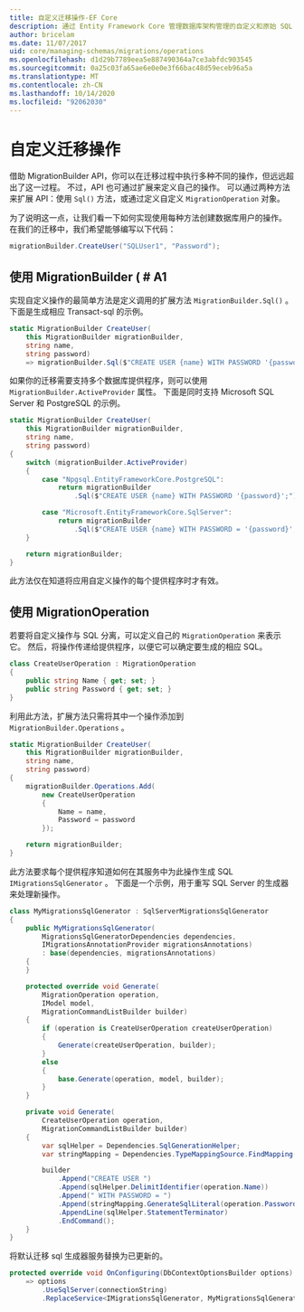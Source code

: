 ```yaml
---
title: 自定义迁移操作-EF Core
description: 通过 Entity Framework Core 管理数据库架构管理的自定义和原始 SQL 迁移
author: bricelam
ms.date: 11/07/2017
uid: core/managing-schemas/migrations/operations
ms.openlocfilehash: d1d29b7789eea5e887490364a7ce3abfdc903545
ms.sourcegitcommit: 0a25c03fa65ae6e0e0e3f66bac48d59eceb96a5a
ms.translationtype: MT
ms.contentlocale: zh-CN
ms.lasthandoff: 10/14/2020
ms.locfileid: "92062030"
---
```

# <a name="custom-migrations-operations"></a>自定义迁移操作

借助 MigrationBuilder API，你可以在迁移过程中执行多种不同的操作，但远远超出了这一过程。 不过，API 也可通过扩展来定义自己的操作。 可以通过两种方法来扩展 API：使用 `Sql()` 方法，或通过定义自定义 `MigrationOperation` 对象。

为了说明这一点，让我们看一下如何实现使用每种方法创建数据库用户的操作。 在我们的迁移中，我们希望能够编写以下代码：

```csharp
migrationBuilder.CreateUser("SQLUser1", "Password");
```

## <a name="using-migrationbuildersql"></a>使用 MigrationBuilder ( # A1

实现自定义操作的最简单方法是定义调用的扩展方法 `MigrationBuilder.Sql()` 。 下面是生成相应 Transact-sql 的示例。

```csharp
static MigrationBuilder CreateUser(
    this MigrationBuilder migrationBuilder,
    string name,
    string password)
    => migrationBuilder.Sql($"CREATE USER {name} WITH PASSWORD '{password}';");
```

如果你的迁移需要支持多个数据库提供程序，则可以使用 `MigrationBuilder.ActiveProvider` 属性。 下面是同时支持 Microsoft SQL Server 和 PostgreSQL 的示例。

```csharp
static MigrationBuilder CreateUser(
    this MigrationBuilder migrationBuilder,
    string name,
    string password)
{
    switch (migrationBuilder.ActiveProvider)
    {
        case "Npgsql.EntityFrameworkCore.PostgreSQL":
            return migrationBuilder
                .Sql($"CREATE USER {name} WITH PASSWORD '{password}';");

        case "Microsoft.EntityFrameworkCore.SqlServer":
            return migrationBuilder
                .Sql($"CREATE USER {name} WITH PASSWORD = '{password}';");
    }

    return migrationBuilder;
}
```

此方法仅在知道将应用自定义操作的每个提供程序时才有效。

## <a name="using-a-migrationoperation"></a>使用 MigrationOperation

若要将自定义操作与 SQL 分离，可以定义自己的 `MigrationOperation` 来表示它。 然后，将操作传递给提供程序，以便它可以确定要生成的相应 SQL。

```csharp
class CreateUserOperation : MigrationOperation
{
    public string Name { get; set; }
    public string Password { get; set; }
}
```

利用此方法，扩展方法只需将其中一个操作添加到 `MigrationBuilder.Operations` 。

```csharp
static MigrationBuilder CreateUser(
    this MigrationBuilder migrationBuilder,
    string name,
    string password)
{
    migrationBuilder.Operations.Add(
        new CreateUserOperation
        {
            Name = name,
            Password = password
        });

    return migrationBuilder;
}
```

此方法要求每个提供程序知道如何在其服务中为此操作生成 SQL `IMigrationsSqlGenerator` 。 下面是一个示例，用于重写 SQL Server 的生成器来处理新操作。

```csharp
class MyMigrationsSqlGenerator : SqlServerMigrationsSqlGenerator
{
    public MyMigrationsSqlGenerator(
        MigrationsSqlGeneratorDependencies dependencies,
        IMigrationsAnnotationProvider migrationsAnnotations)
        : base(dependencies, migrationsAnnotations)
    {
    }

    protected override void Generate(
        MigrationOperation operation,
        IModel model,
        MigrationCommandListBuilder builder)
    {
        if (operation is CreateUserOperation createUserOperation)
        {
            Generate(createUserOperation, builder);
        }
        else
        {
            base.Generate(operation, model, builder);
        }
    }

    private void Generate(
        CreateUserOperation operation,
        MigrationCommandListBuilder builder)
    {
        var sqlHelper = Dependencies.SqlGenerationHelper;
        var stringMapping = Dependencies.TypeMappingSource.FindMapping(typeof(string));

        builder
            .Append("CREATE USER ")
            .Append(sqlHelper.DelimitIdentifier(operation.Name))
            .Append(" WITH PASSWORD = ")
            .Append(stringMapping.GenerateSqlLiteral(operation.Password))
            .AppendLine(sqlHelper.StatementTerminator)
            .EndCommand();
    }
}
```

将默认迁移 sql 生成器服务替换为已更新的。

```csharp
protected override void OnConfiguring(DbContextOptionsBuilder options)
    => options
        .UseSqlServer(connectionString)
        .ReplaceService<IMigrationsSqlGenerator, MyMigrationsSqlGenerator>();
```
